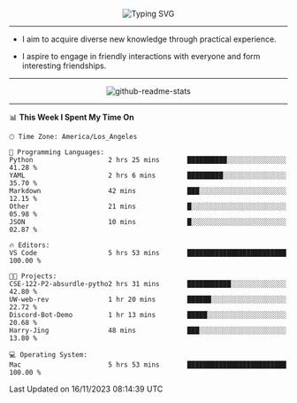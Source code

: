 <p align="center">
  <img src="https://readme-typing-svg.demolab.com?font=Fira+Code&weight=500&size=32&duration=2500&pause=1600&center=true&vCenter=true&random=false&width=1024&height=64&lines=Hi+there+%F0%9F%91%8B;I'm+delighted+you+could+make+it+here+%F0%9F%8E%89;I'm+Harry%2C+a+college+student+still+finding+my+way" alt="Typing SVG" />
</p>


---


- I aim to acquire diverse new knowledge through practical experience.

- I aspire to engage in friendly interactions with everyone and form interesting friendships.


---


<p align="center">
  <img src="https://github-readme-stats.vercel.app/api?username=Harry-Jing&show_icons=true" alt="github-readme-stats"/>
</p>


---

<!--START_SECTION:waka-->
📊 **This Week I Spent My Time On** 

```text
🕑︎ Time Zone: America/Los_Angeles

💬 Programming Languages: 
Python                   2 hrs 25 mins       ██████████░░░░░░░░░░░░░░░   41.28 % 
YAML                     2 hrs 6 mins        █████████░░░░░░░░░░░░░░░░   35.70 % 
Markdown                 42 mins             ███░░░░░░░░░░░░░░░░░░░░░░   12.15 % 
Other                    21 mins             █░░░░░░░░░░░░░░░░░░░░░░░░   05.98 % 
JSON                     10 mins             █░░░░░░░░░░░░░░░░░░░░░░░░   02.87 % 

🔥 Editors: 
VS Code                  5 hrs 53 mins       █████████████████████████   100.00 % 

🐱‍💻 Projects: 
CSE-122-P2-absurdle-pytho2 hrs 31 mins       ███████████░░░░░░░░░░░░░░   42.80 % 
UW-web-rev               1 hr 20 mins        ██████░░░░░░░░░░░░░░░░░░░   22.72 % 
Discord-Bot-Demo         1 hr 13 mins        █████░░░░░░░░░░░░░░░░░░░░   20.68 % 
Harry-Jing               48 mins             ███░░░░░░░░░░░░░░░░░░░░░░   13.80 % 

💻 Operating System: 
Mac                      5 hrs 53 mins       █████████████████████████   100.00 % 
```


 Last Updated on 16/11/2023 08:14:39 UTC
<!--END_SECTION:waka-->
